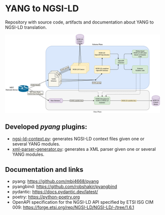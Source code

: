 # YANG to NGSI-LD
Repository with source code, artifacts and documentation about YANG to NGSI-LD translation.

![](resources/images/YANG-to-NGSI-LD-translation.drawio.png)

## Developed _pyang_ plugins:
- [ngsi-ld-context.py](yang/pyang/ngsi-ld-context.py): generates NGSI-LD context files given one or several YANG modules.
- [xml-parser-generator.py](yang/pyang/xml-parser-generator.py): generates a XML parser given one or several YANG modules.

## Documentation and links
- pyang: https://github.com/mbj4668/pyang
- pyangbind: https://github.com/robshakir/pyangbind
- pydantic: https://docs.pydantic.dev/latest/
- poetry: https://python-poetry.org
- OpenAPI specification for the NGSI-LD API specified by ETSI ISG CIM 009: https://forge.etsi.org/rep/NGSI-LD/NGSI-LD/-/tree/1.6.1
